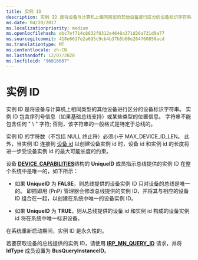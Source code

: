 ```yaml
---
title: 实例 ID
description: 实例 ID 是将设备与计算机上相同类型的其他设备进行区分的设备标识字符串。
ms.date: 04/20/2017
ms.localizationpriority: medium
ms.openlocfilehash: ebc7ef714c8632f8312e4648a371d26a731d9a77
ms.sourcegitcommit: 418e6617e2a695c9cb4b37b5b60e264760858acd
ms.translationtype: MT
ms.contentlocale: zh-CN
ms.lasthandoff: 12/07/2020
ms.locfileid: "96816687"
---
```

# <a name="instance-id"></a>实例 ID


实例 ID 是将设备与计算机上相同类型的其他设备进行区分的设备标识字符串。 实例 ID 包含序列号信息（如果基础总线支持）或某些类型的位置信息。 字符串不能包含任何 " \\ " 字符; 否则，该字符串的一般格式是特定于总线的。




实例 ID 的字符数（不包括 NULL 终止符）必须小于 MAX_DEVICE_ID_LEN。 此外，当实例 ID 连接到 [设备 id](device-ids.md) 以创建设备实例 id 时，设备 id 和实例 id 的长度将进一步受设备实例 id 的最大可能长度的约束。

设备 [**DEVICE_CAPABILITIES**](/windows-hardware/drivers/ddi/wdm/ns-wdm-_device_capabilities)结构的 **UniqueID** 成员指示总线提供的实例 ID 在整个系统中是唯一的，如下所示：

-   如果 **UniqueID** 为 **FALSE**，则总线提供的设备实例 ID 只对设备的总线是唯一的。 即插即用 (PnP) 管理器会修改总线提供的实例 ID，并将其与相应的设备 ID 组合在一起，以创建在系统中唯一的设备实例 ID。

-   如果 **UniqueID** 为 **TRUE**，则从总线提供的设备 id 和实例 id 构成的设备实例 id 将在系统中唯一标识设备。

在系统重新启动期间，实例 ID 是永久性的。

若要获取设备的总线提供的实例 ID，请使用 [**IRP_MN_QUERY_ID**](../kernel/irp-mn-query-id.md) 请求，并将 **IdType** 成员设置为 **BusQueryInstanceID**。

 

